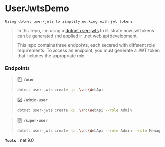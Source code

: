 # UserJwtsDemo
```
Using dotnet user-jwts to simplify working with jwt tokens
```

> In this repo, i m using a [dotnet user-jwts](https://learn.microsoft.com/en-us/aspnet/core/security/authentication/jwt-authn?view=aspnetcore-9.0&tabs=windows) to illustrate how jwt tokens can be generated and applied in .net web api development.
> 
> This repo contains three endpoints, each secured with different role requirements. To access an endpoint, you must generate a JWT token that includes the appropriate role.
>

### Endpoints
>
>:one: **`/user`**
>```bash
> dotnet user-jwts create -p .\src\WebApi
>```

> :two: **`/admin-user`**
> ```bash
> dotnet user-jwts create -p .\src\WebApi --role Admin
> ```
 
> :three: **`/super-user`**
> ```bash
> dotnet user-jwts create -p .\src\WebApi --role Admin --role Manager
> ```
>

**`Tools`** : net 9.0